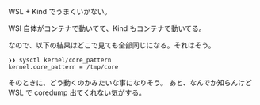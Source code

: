 WSL + Kind でうまくいかない。

WSl 自体がコンテナで動いてて、Kind もコンテナで動いてる。

なので、以下の結果はどこで見ても全部同じになる。それはそう。

```
❯❯ sysctl kernel/core_pattern
kernel.core_pattern = /tmp/core
```

そのときに、どう動くのかみたいな事になりそう。
あと、なんでか知らんけど WSL で coredump 出てくれない気がする。
